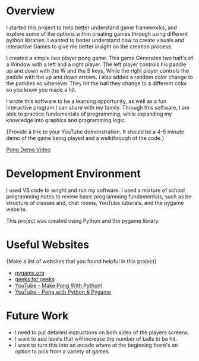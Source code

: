 # Overview

I started this project to help better understand game frameworks, and explore some of the options within creating games through using different python libraries. I wanted to better understand how to create visuals and interactive Games to give me better insight on the creation process. 

I created a simple two player pong game. This game Generates two half's of a Window with a left and a right player. The left player controls his paddle up and down with the W and the S keys, While the right player controls the paddle with the up and down arrows. I also added a random color change to the paddles so whenever They hit the ball they change to a different color so you know you made a hit.

I wrote this software to be a learning opportunity, as well as a fun interactive program I can share with my family. Through this software, I am able to practice fundamentals of programming, while expanding my knowledge into graphics and programming logic.

{Provide a link to your YouTube demonstration.  It should be a 4-5 minute demo of the game being played and a walkthrough of the code.}

[Pong Demo Video](https://youtu.be/Vx65PQts7OE)

# Development Environment

I used VS code to wright and run my software. I used a mixture of school programming notes to review basic programming fundamentals, such as he structure of classes and, chat rooms, YouTube tutorials, and the pygame website.

This project was created using Python and the pygame library.

# Useful Websites

{Make a list of websites that you found helpful in this project}
* [pygame.org](https://www.pygame.org/docs/)
* [geeks for geeks](https://www.geeksforgeeks.org/create-a-pong-game-in-python-pygame/)
* [YouTube - Make Pong With Python!](https://www.youtube.com/watch?v=vVGTZlnnX3U&t=1602s)
* [YouTube - Pong with Python & Pygame](https://www.youtube.com/watch?v=tS8F7_X2qB0&t=73s)
# Future Work

* I need to put detailed instructions on both sides of the players screens.
* I want to add levels that will increase the number of balls to be hit.
* I want to turn this into an arcade where at the beginning there's an option to pick from a variety of games. 